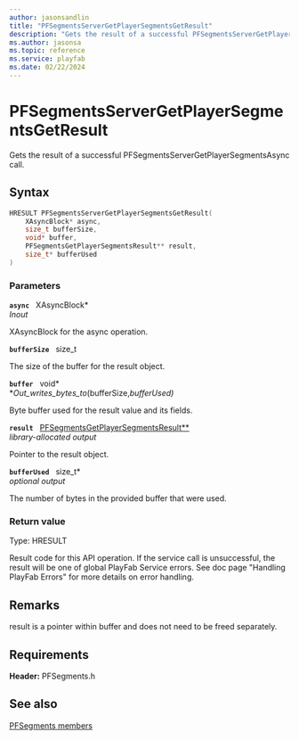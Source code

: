 ```yaml
---
author: jasonsandlin
title: "PFSegmentsServerGetPlayerSegmentsGetResult"
description: "Gets the result of a successful PFSegmentsServerGetPlayerSegmentsAsync call."
ms.author: jasonsa
ms.topic: reference
ms.service: playfab
ms.date: 02/22/2024
---
```


# PFSegmentsServerGetPlayerSegmentsGetResult  

Gets the result of a successful PFSegmentsServerGetPlayerSegmentsAsync call.  

## Syntax  
  
```cpp
HRESULT PFSegmentsServerGetPlayerSegmentsGetResult(  
    XAsyncBlock* async,  
    size_t bufferSize,  
    void* buffer,  
    PFSegmentsGetPlayerSegmentsResult** result,  
    size_t* bufferUsed  
)  
```  
  
### Parameters  
  
**`async`** &nbsp; XAsyncBlock*  
*_Inout_*  
  
XAsyncBlock for the async operation.  
  
**`bufferSize`** &nbsp; size_t  
  
The size of the buffer for the result object.  
  
**`buffer`** &nbsp; void*  
*_Out_writes_bytes_to_(bufferSize,*bufferUsed)*  
  
Byte buffer used for the result value and its fields.  
  
**`result`** &nbsp; [PFSegmentsGetPlayerSegmentsResult**](../../pfsegmentstypes/structs/pfsegmentsgetplayersegmentsresult.md)  
*library-allocated output*  
  
Pointer to the result object.  
  
**`bufferUsed`** &nbsp; size_t*  
*optional output*  
  
The number of bytes in the provided buffer that were used.  
  
  
### Return value
Type: HRESULT
  
Result code for this API operation. If the service call is unsuccessful, the result will be one of global PlayFab Service errors. See doc page "Handling PlayFab Errors" for more details on error handling.
  
## Remarks  
  
result is a pointer within buffer and does not need to be freed separately.
  
## Requirements  
  
**Header:** PFSegments.h
  
## See also  
[PFSegments members](../pfsegments_members.md)  

  
  
